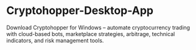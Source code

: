 # Cryptohopper-Desktop-App
Download Cryptohopper for Windows – automate cryptocurrency trading with cloud-based bots, marketplace strategies, arbitrage, technical indicators, and risk management tools.
